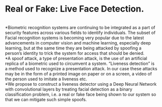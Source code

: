# Real or Fake: Live Face Detection.
<br />
*Biometric recognition systems are continuing to be integrated as a part of security features across various fields to identify individuals. The subset of Facial recognition systems is becoming very popular due to the latest advancements in computer vision and machine learning, especially deep learning, but at the same time they are being attacked by spoofing a person’s identity to trick the system for access that should be denied.
<br />
*A spoof attack, a type of presentation attack, is the use of an artificial replica of a biometric used to circumvent a system. “Liveness detection” is a method used to recognize a presentation attack. In our case these attacks may be in the form of a printed image on paper or on a screen, a video of the person used to imitate a liveness etc.
<br />
*We propose to construct a liveness detector using a Deep Neural Network with convolutional layers by treating facial detection as a binary classification problem, i.e. a real or fake face being shown to our system so that we can mitigate such simple spoofs.